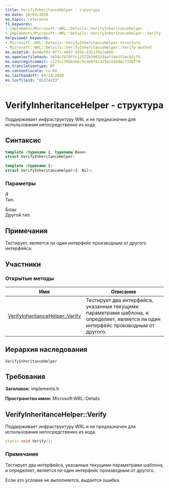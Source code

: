 ```yaml
---
title: VerifyInheritanceHelper - структура
ms.date: 10/03/2018
ms.topic: reference
f1_keywords:
- implements/Microsoft::WRL::Details::VerifyInheritanceHelper
- implements/Microsoft::WRL::Details::VerifyInheritanceHelper::Verify
helpviewer_keywords:
- Microsoft::WRL::Details::VerifyInheritanceHelper structure
- Microsoft::WRL::Details::VerifyInheritanceHelper::Verify method
ms.assetid: 8a48a702-0f71-4807-935b-8311f0a7a8b6
ms.openlocfilehash: 3650cfb70ffc12572b3965534eff4e1f2ecb2cf5
ms.sourcegitcommit: c123cc76bb2b6c5cde6f4c425ece420ac733bf70
ms.translationtype: MT
ms.contentlocale: ru-RU
ms.lasthandoff: 04/14/2020
ms.locfileid: "81374233"
---
```

# <a name="verifyinheritancehelper-structure"></a>VerifyInheritanceHelper - структура

Поддерживает инфраструктуру WRL и не предназначен для использования непосредственно из кода.

## <a name="syntax"></a>Синтаксис

```cpp
template <typename I, typename Base>
struct VerifyInheritanceHelper;

template <typename I>
struct VerifyInheritanceHelper<I, Nil>;
```

### <a name="parameters"></a>Параметры

*Я*<br/>
Тип.

*Базы*<br/>
Другой тип.

## <a name="remarks"></a>Примечания

Тестирует, является ли один интерфейс производным от другого интерфейса.

## <a name="members"></a>Участники

### <a name="public-methods"></a>Открытые методы

Имя                                       | Описание
------------------------------------------ | -------------------------------------------------------------------------------------------------------------------------------------
[VerifyInheritanceHelper::Verify](#verify) | Тестирует два интерфейса, указанные текущими параметрами шаблона, и определяет, является ли один интерфейс производным от другого.

## <a name="inheritance-hierarchy"></a>Иерархия наследования

`VerifyInheritanceHelper`

## <a name="requirements"></a>Требования

**Заголовок:** implements.h

**Пространство имен:** Microsoft:WRL::Details

## <a name="verifyinheritancehelperverify"></a><a name="verify"></a>VerifyInheritanceHelper::Verify

Поддерживает инфраструктуру WRL и не предназначен для использования непосредственно из кода.

```cpp
static void Verify();
```

### <a name="remarks"></a>Примечания

Тестирует два интерфейса, указанные текущими параметрами шаблона, и определяет, является ли один интерфейс производным от другого.

Если это условие не выполняется, выдается ошибка.
